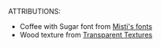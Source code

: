 ATTRIBUTIONS:
- Coffee with Sugar font from [Misti's fonts](https://www.1001fonts.com/users/MistiFonts/)
- Wood texture from [Transparent Textures](https://www.transparenttextures.com/wood-pattern.html)